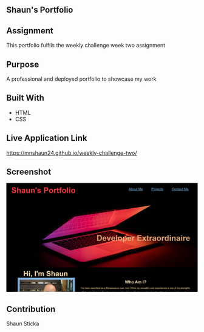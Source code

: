 ## Shaun's Portfolio

## Assignment
This portfolio fulfils the weekly challenge week two assignment

## Purpose
A professional and deployed portfolio to showcase my work

## Built With
* HTML
* CSS

## Live Application Link
https://mnshaun24.github.io/weekly-challenge-two/

## Screenshot
![screenshot of work](assets/images/Week%20Two%20Shot.PNG)

## Contribution
Shaun Sticka

